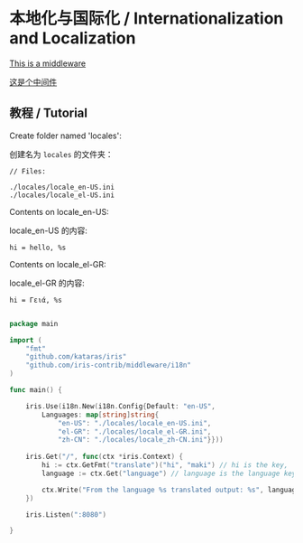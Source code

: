 # 本地化与国际化 / Internationalization and Localization

[This is a middleware](https://github.com/iris-contrib/middleware/tree/master/i18n)

[这是个中间件](https://github.com/iris-contrib/middleware/tree/master/i18n)

## 教程 / Tutorial

Create folder named 'locales':

创建名为 `locales` 的文件夹：
```
// Files: 

./locales/locale_en-US.ini 
./locales/locale_el-US.ini 
```
Contents on locale_en-US:

locale_en-US 的内容:

``` 
hi = hello, %s
``` 
Contents on locale_el-GR:

locale_el-GR 的内容:

``` 
hi = Γειά, %s
``` 

```go

package main

import (
	"fmt"
	"github.com/kataras/iris"
	"github.com/iris-contrib/middleware/i18n"
)

func main() {

	iris.Use(i18n.New(i18n.Config{Default: "en-US",
		Languages: map[string]string{
			"en-US": "./locales/locale_en-US.ini",
			"el-GR": "./locales/locale_el-GR.ini",
			"zh-CN": "./locales/locale_zh-CN.ini"}}))	
	
	iris.Get("/", func(ctx *iris.Context) {
		hi := ctx.GetFmt("translate")("hi", "maki") // hi is the key, 'maki' is the %s, the second parameter is optional / // hi 是key，'maki' 是 %s (格式化字符串), 第二个参数是可选的
		language := ctx.Get("language") // language is the language key, example 'en-US' / 'language' 是语言的 kye, 如 'en-US'

		ctx.Write("From the language %s translated output: %s", language, hi)
	})

	iris.Listen(":8080")

}

```